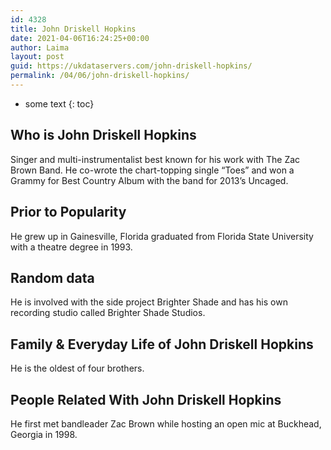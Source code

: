 ```yaml
---
id: 4328
title: John Driskell Hopkins
date: 2021-04-06T16:24:25+00:00
author: Laima
layout: post
guid: https://ukdataservers.com/john-driskell-hopkins/
permalink: /04/06/john-driskell-hopkins/
---
```


* some text
{: toc}


## Who is John Driskell Hopkins
                  
                  
                  
Singer and multi-instrumentalist best known for his work with The Zac Brown Band. He co-wrote the chart-topping single &#8220;Toes&#8221; and won a Grammy for Best Country Album with the band for 2013&#8217;s Uncaged.
                  
              
            
              
            
                
                
                
## Prior to Popularity
                  
                  
                  
He grew up in Gainesville, Florida graduated from Florida State University with a theatre degree in 1993.
                  
              
            
              
            
                
                
                
## Random data
                  
                  
                  
He is involved with the side project Brighter Shade and has his own recording studio called Brighter Shade Studios.
                  
              
            
              
            
                
                
                
## Family & Everyday Life of John Driskell Hopkins
                  
                  
                  
He is the oldest of four brothers.
                  
              
            
              
            
                
                
                
## People Related With John Driskell Hopkins
                  
                  
                  
He first met bandleader Zac Brown while hosting an open mic at Buckhead, Georgia in 1998.
                  
              
            
              
            
                
              
            
              
              
            
            
              
            
          
          
          